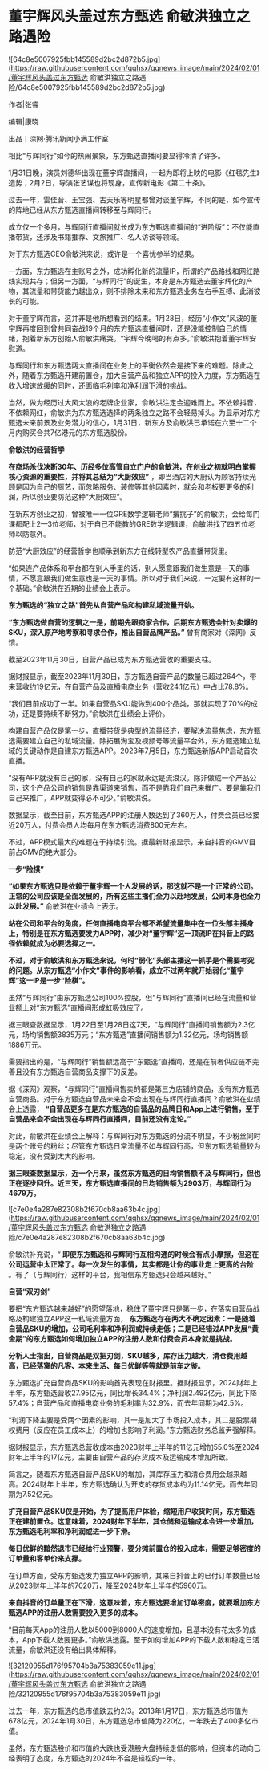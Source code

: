 # 董宇辉风头盖过东方甄选 俞敏洪独立之路遇险

![64c8e5007925fbb145589d2bc2d872b5.jpg](https://raw.githubusercontent.com/qqhsx/qqnews_image/main/2024/02/01/董宇辉风头盖过东方甄选 俞敏洪独立之路遇险/64c8e5007925fbb145589d2bc2d872b5.jpg)

作者|张睿

编辑|康晓

出品丨深网·腾讯新闻小满工作室

相比“与辉同行”如今的热闹景象，东方甄选直播间要显得冷清了许多。

1月31日晚，演员刘德华出现在董宇辉直播间，一起为即将上映的电影《红毯先生》造势；2月2日，导演张艺谋也将现身，宣传新电影《第二十条》。

过去一年，雷佳音、王宝强、古天乐等明星都曾对谈董宇辉，不同的是，如今宣传的阵地已经从东方甄选直播间转移至与辉同行。

成立仅一个多月，与辉同行直播间就长成为东方甄选直播间的“进阶版”：不仅能直播带货，还涉及书籍推荐、文旅推广、名人访谈等领域。

对于东方甄选CEO俞敏洪来说，或许是一个喜忧参半的结果。

一方面，东方甄选在主账号之外，成功孵化新的流量IP，所谓的产品路线和网红路线实现共存；但另一方面，“与辉同行”的诞生，本身是东方甄选去董宇辉化的产物，其流量和带货能力越出众，则不排除未来和东方甄选业务左右手互搏、此消彼长的可能。

对于董宇辉而言，这并非是他所想看到的结果。1月28日，经历“小作文”风波的董宇辉再度回到曾共同奋战19个月的东方甄选直播间时，还是没能控制自己的情绪，抱着新东方创始人俞敏洪痛哭。“宇辉今晚喝的有点多。”俞敏洪抱着董宇辉安慰道。

与辉同行和东方甄选两大直播间在业务上的平衡依然会是接下来的难题。除此之外，随着东方甄选开建前置仓，加大自营产品和独立APP的投入力度，东方甄选在收入增速放缓的同时，还面临毛利率和净利润下滑的挑战。

当然，做为经历过大风大浪的老牌企业家，俞敏洪注定会迎难而上。不依赖抖音，不依赖网红，俞敏洪为东方甄选选择的两条独立之路不会轻易掉头。为显示对东方甄选未来前景及业务潜力的信心，1月31日，新东方及俞敏洪已承诺在六至十二个月内购买合共7亿港元的东方甄选股份。

**俞敏洪的经营哲学**

**在商场杀伐决断30年、历经多位高管自立门户的俞敏洪，在创业之初就明白掌握核心资源的重要性，并将其总结为“大厨效应”**
，即当酒店的大厨认为顾客持续光顾是因为自己的厨艺，而忽略服务、装修等其他因素时，就会和老板要更多的利润，所以创业要防范这种“大厨效应”。

在新东方创业之初，曾被唯一一位GRE数学逻辑老师“撂挑子”的俞敏洪，会给每门课都配上2—3位老师，对于自己不能教的GRE数学逻辑课，俞敏洪找了四五位老师以防意外。

防范“大厨效应”的经营哲学也顺承到新东方在线转型农产品直播带货里。

“如果连产品体系和平台都在别人手里的话，别人愿意跟我们做生意是一天的事情，不愿意跟我们做生意也是一天的事情。所以对于我们来说，一定要有这样的一个基础。”俞敏洪在近期的业绩会上表示。

**东方甄选的“独立之路”首先从自营产品和构建私域流量开始。**

**“东方甄选做自营的逻辑之一是，前期先跟商家合作，后期东方甄选会针对卖爆的SKU，深入原产地考察和寻求合作，推出自营品牌产品。”**
曾有商家对《深网》反馈。

截至2023年11月30日，自营产品已成为东方甄选营收的重要支柱。

据财报显示，截至2023年11月30日，东方甄选自营产品的数量已超过264个，带来营收约19亿元，在自营产品及直播电商业务（营收24.1亿元）中占比78.8%。

“我们目前成功了一半。如果自营品SKU能做到400个品类，那就实现了70%的成功，还是要持续不断努力。”俞敏洪在业绩会上评价。

构建自营产品仅是第一步，直播带货是典型的流量经济，要解决流量焦虑，东方甄选需要建立自己的私域流量。除拓展淘宝及视频号等流量平台外，东方甄选建立私域的关键动作是自建东方甄选APP。2023年7月5日，东方甄选新版APP启动首次直播。

“没有APP就没有自己的家，没有自己的家就永远是流浪汉。除非做成一个产品公司，这个产品公司的销售是靠渠道来销售，而不是靠我们自己来推广。要是靠我们自己来推广，APP就变得必不可少。”俞敏洪说。

数据显示，截至目前，东方甄选APP的注册人数达到了360万人，付费会员已经接近20万人，付费会员人均每月在东方甄选消费800元左右。

不过，APP模式最大的难题在于持续引流。据最新财报显示，来自抖音的GMV目前占GMV的绝大部分。

**一步“险棋”**

**“如果东方甄选只是依赖于董宇辉一个人发展的话，那这就不是一个正常的公司。正常的公司应该是全面发展的，所有这些主播们全力以赴地发展，公司本身也全力以赴发展。”**
俞敏洪在业绩会上表示。

**站在公司和平台的角度，任何直播电商平台都不希望流量集中在一位头部主播身上，特别是在东方甄选要发力APP时，减少对“董宇辉”这一顶流IP在抖音上的路径依赖就成为必要选择之一。**

**不过，对于俞敏洪和东方甄选来说，何时“弱化”头部主播这一抓手是个需要考究的问题。从东方甄选“小作文”事件的影响看，成立不过两年就开始弱化“董宇辉”这一IP是一步“险棋”。**

虽然“与辉同行”由东方甄选公司100%控股，但“与辉同行”直播间已经在流量和营业额上对“东方甄选”直播间形成虹吸效应了。

据三眼查数据显示，1月22日至1月28日这7天，“与辉同行”直播间销售额为2.3亿元，场均销售额3835万元；“东方甄选”直播间销售额为1.32亿元，场均销售额1886万元。

需要指出的是，“与辉同行”销售额远高于“东甄选”直播间，还是在前者供应链不完善且没有东方甄选自营商品支撑下的反差。

据《深网》观察，“与辉同行”直播间售卖的都是第三方店铺的商品，没有东方甄选自营商品。对于东方甄选自营品未来会不会出现在与辉同行直播间？俞敏洪在业绩会上透露，
**“自营品更多在是东方甄选的自营品的品牌日和App上进行销售，至于自营品来会不会出现在与辉同行直播间，目前还没有定论。”**

对此，俞敏洪在业绩会上解释：与辉同行对东方甄选的分流不明显，不少粉丝同时是两个账号的粉丝；尽管东方甄选日常流量不如与辉同行高，但东方甄选销量较为稳定，没有受到太大的影响。

**据三眼查数据显示，近一个月来，虽然东方甄选的日均销售额不及与辉同行，但也正在逐步回升。近三天，东方甄选直播间的日均销售额为2903万，与辉同行为4679万。**

![c7e0e4a287e82308b2f670cb8aa63b4c.jpg](https://raw.githubusercontent.com/qqhsx/qqnews_image/main/2024/02/01/董宇辉风头盖过东方甄选 俞敏洪独立之路遇险/c7e0e4a287e82308b2f670cb8aa63b4c.jpg)

俞敏洪补充说，“ **即便东方甄选和与辉同行互相沟通的时候会有点小摩擦，但这在公司运营中太正常了。每一次发生的事情，其实都是让你的事业走上更高的台阶**
。有了（与辉同行）这样的平台，我相信东方甄选只会越来越好。”

**自营“双刃剑”**

要把“东方甄选越来越好”的愿望落地，稳住了董宇辉只是第一步，在落实自营品战略及构建独立APP这一私域流量方面，
**东方甄选存在两大不确定因素：一是随着自营品SKU的增加，公司毛利率和净利润或持续走低；二是已经错过APP发展“黄金期”的东方甄选如何增加独立APP的注册人数和付费会员本身就是挑战。**

**分析人士指出，自营商品是双把刃剑，SKU越多，库存压力越大，清仓费用越高，已经落寞的凡客、本来生活、每日优鲜等等就是前车之鉴。**

东方甄选扩充自营商品SKU的影响首先表现在财报里。据财报显示，2024财年上半年，东方甄选营收27.95亿元，同比增长34.4%；净利润2.492亿元，同比下降57.4%；自营产品和直播电商业务的毛利率为32.9%，而去年同期为42.5%。

“利润下降主要是受两个因素的影响，其一是加大了市场投入成本，其二是股票期权费用（反应在员工成本上）的增加也影响了利润。”东方甄选财务总监尹强解释。

据财报显示，东方甄选总营收成本由2023财年上半年的11亿元增加55.0%至2024财年上半年的17亿元，主要由自营产品的存货成本及运输成本增加所致。

简言之，随着东方甄选自营产品SKU的增加，其库存压力和清仓费用会越来越高。2024财年上半年，东方甄选确认为开支的存货成本约为11.14亿元，而去年同期为7.52亿元。

**扩充自营产品SKU仅是开始，为了提高用户体验，缩短用户收货时间，东方甄选正在建前置仓。这意味着，2024财年下半年，其仓储和运输成本会进一步增加，东方甄选毛利率和净利润或进一步下滑。**

**每日优鲜的黯然退市已经给行业预警，要分摊前置仓的投入成本，需要足够密度的订单量和客单价来支撑。**

在订单方面，受东方甄选发力独立APP的影响，其来自抖音上的已付订单数量已经从2023财年上半年的7020万，降至2024财年上半年的5960万。

**来自抖音的订单量正在下滑，这意味着，东方甄选要增加订单密度，就要增加东方甄选APP的注册人数需要投入更多的成本。**

“目前每天App的注册人数以5000到8000人的速度增加，且基本没有花太多的成本，App下载人数要更多。”俞敏洪透露。至于如何增加APP的下载人数和稳定日活流量，俞敏洪还没有给出具体解释。

![32120955d176f95704b3a75383059e11.jpg](https://raw.githubusercontent.com/qqhsx/qqnews_image/main/2024/02/01/董宇辉风头盖过东方甄选 俞敏洪独立之路遇险/32120955d176f95704b3a75383059e11.jpg)

过去一年，东方甄选的总市值跌去约2/3。2013年1月17日，东方甄选总市值为678亿元，2024年1月30日，东方甄选总市值降为220亿，一年跌去了400多亿市值。

虽然，东方甄选股价和市值的大跌也受港股大盘持续走低的影响，但资本的动向已经表明了态度，东方甄选的2024年不会是轻松的一年。

